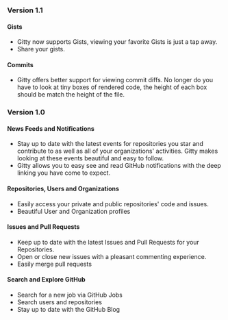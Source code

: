 ### Version 1.1

#### Gists

* Gitty now supports Gists, viewing your favorite Gists is just a tap away.
* Share your gists.

#### Commits
* Gitty offers better support for viewing commit diffs.  No longer do you have to look at tiny boxes of rendered code, the height of each box should be match the height of the file.

### Version 1.0

#### News Feeds and Notifications

* Stay up to date with the latest events for repositories you star and contribute to as well as all of your organizations' activities. Gitty makes looking at these events beautiful and easy to follow.
* Gitty allows you to easy see and read GitHub notifications with the deep linking you have come to expect.

#### Repositories, Users and Organizations

* Easily access your private and public repositories' code and issues.
* Beautiful User and Organization profiles

#### Issues and Pull Requests

* Keep up to date with the latest Issues and Pull Requests for your Repositories.
* Open or close new issues with a pleasant commenting experience.
* Easily merge pull requests

#### Search and Explore GitHub

* Search for a new job via GitHub Jobs
* Search users and repositories
* Stay up to date with the GitHub Blog
